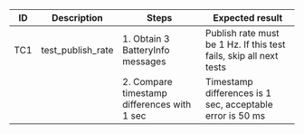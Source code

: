 | ID | Description | Steps | Expected result |
|-|-|-|-|
| TC1 | test_publish_rate | 1. Obtain 3 BatteryInfo messages| Publish rate must be 1 Hz. If this test fails, skip all next tests |
| | | 2. Compare timestamp differences with 1 sec | Timestamp differences is 1 sec, acceptable error is 50 ms |
